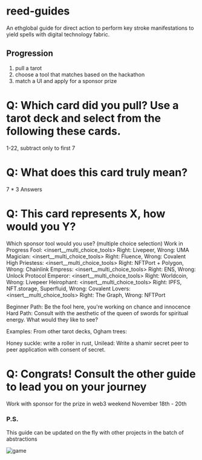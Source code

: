 # reed-guides

An ethglobal guide for direct action to perform key stroke manifestations to yield spells with digital technology fabric.

## Progression
1. pull a tarot
2. choose a tool that matches based on the hackathon
3. match a UI and apply for a sponsor prize

# Q: Which card did you pull? Use a tarot deck and select from the following these cards.
1-22, subtract only to first 7

# Q: What does this card truly mean?
7 * 3 Answers

# Q: This card represents X, how would you Y?
Which sponsor tool would you use? (multiple choice selection)
Work in Progress
Fool: <insert__multi_choice_tools> 				Right: Livepeer, 						Wrong: UMA
Magician: <insert__multi_choice_tools> 			Right: Fluence, 						Wrong: Covalent
High Priestess: <insert__multi_choice_tools> 	Right: NFTPort + Polygon, 				Wrong: Chainlink
Empress: <insert__multi_choice_tools> 			Right: ENS, 							Wrong: Unlock Protocol
Emperor: <insert__multi_choice_tools> 			Right: Worldcoin, 						Wrong: Livepeer
Heirophant: <insert__multi_choice_tools> 		Right: IPFS, NFT.storage, Superfluid, 	Wrong: Covalent
Lovers: <insert__multi_choice_tools> 			Right: The Graph, 						Wrong: NFTPort

Beginner Path: Be the fool here, you're working on chance and innocence
Hard Path: Consult with the aesthetic of the queen of swords for spiritual energy. What would they like to see?

Examples: From other tarot decks, Ogham trees:

Honey suckle: write a roller in rust, Unilead: Write a shamir secret peer to peer application with consent of secret.

# Q: Congrats! Consult the other guide to lead you on your journey

Work with sponsor for the prize in web3 weekend November 18th - 20th

### P.S.
This guide can be updated on the fly with other projects in the batch of abstractions

![game](https://pbs.twimg.com/media/FMJski6XEAIXgTI?format=jpg&name=small)